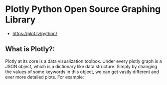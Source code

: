 #  Plotly Python Open Source Graphing Library
* https://plot.ly/python/

## What is Plotly?:

Plotly at its core is a data visualization toolbox. Under every plotly graph is a JSON object, which is a dictionary like data structure. Simply by changing the values of some keywords in this object, we can get vastly different and ever more detailed plots. For example:
